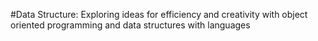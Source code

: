 #Data Structure:
Exploring ideas for efficiency and creativity with object oriented programming and data structures with languages 
